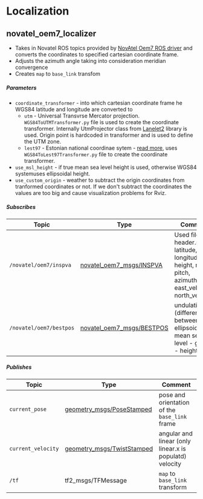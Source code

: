 # Localization

## novatel_oem7_localizer

* Takes in Novatel ROS topics provided by [NovAtel Oem7 ROS driver](http://wiki.ros.org/novatel_oem7_driver) and converts the coordinates to specified cartesian coordinate frame.
* Adjusts the azimuth angle taking into consideration meridian convergence
* Creates `map` to `base_link` transfom

##### Parameters

* `coordinate_transformer` - into which cartesian coordinate frame he WGS84 latitude and longitude are converted to
  * `utm` - Universal Transvrse Mercator projection. `WGS84ToUTMTransformer.py` file is used to create the coordinate transformer. Internally UtmProjector class from [Lanelet2](https://github.com/fzi-forschungszentrum-informatik/Lanelet2/tree/master/lanelet2_projection) library is used. Origin point is hardcoded in transformer and is used to define the UTM zone.
  * `lest97` - Estonian national coordinae sytem - [read more](https://epsg.io/3301), uses `WGS84ToLest97Transformer.py` file to create the coordinate transformer.
* `use_msl_height` - if true mean sea level height is used, otherwise WGS84 systemuses ellipsoidal height.
* `use_custom_origin` - weather to subtract the origin coordinates from tranformed coordinates or not. If we don't subtract the coordinates the values are too big and cause visualization problems for Rviz.

##### Subscribes

| Topic | Type | Comment |
| --- | --- | --- |
| `/novatel/oem7/inspva` | [novatel_oem7_msgs/INSPVA](https://docs.novatel.com/OEM7/Content/SPAN_Logs/INSPVA.htm) | Used fileds: header.stamp, latitude, longitude, height, roll, pitch, azimuth, east_velocity, north_velocity |
| `/novatel/oem7/bestpos` | [novatel_oem7_msgs/BESTPOS](http://docs.ros.org/en/jade/api/novatel_msgs/html/msg/BESTPOS.html)  | undulation (difference between ellipsoid and mean sea level - geoid - height) |


##### Publishes

| Topic | Type | Comment |
| --- | --- | --- |
| `current_pose` | [geometry_msgs/PoseStamped](http://docs.ros.org/en/noetic/api/geometry_msgs/html/msg/PoseStamped.html) | pose and orientation of the `base_link` frame |
| `current_velocity` | [geometry_msgs/TwistStamped](http://docs.ros.org/en/noetic/api/geometry_msgs/html/msg/TwistStamped.html) | angular and linear (only linear.x is populatd) velocity |
| `/tf` | tf2_msgs/TFMessage | `map` to `base_link` transform |